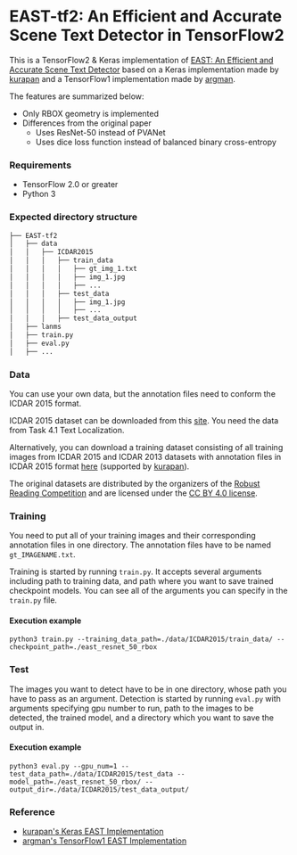 
# EAST-tf2: An Efficient and Accurate Scene Text Detector in TensorFlow2

This is a TensorFlow2 & Keras implementation of [EAST: An Efficient and Accurate Scene Text Detector](https://arxiv.org/abs/1704.03155) based on a Keras implementation made by [kurapan](https://github.com/kurapan/EAST) and a TensorFlow1 implementation made by [argman](https://github.com/argman/EAST).

The features are summarized below:

- Only RBOX geometry is implemented
- Differences from the original paper
  - Uses ResNet-50 instead of PVANet
  - Uses dice loss function instead of balanced binary cross-entropy

### Requirements

- TensorFlow 2.0 or greater
- Python 3

### Expected directory structure
```bash
├── EAST-tf2
│   ├── data
│   │   ├── ICDAR2015
│   │   │   ├── train_data
│   │   │   │   ├── gt_img_1.txt
│   │   │   │   ├── img_1.jpg
│   │   │   │   ├── ...
│   │   │   ├── test_data
│   │   │   │   ├── img_1.jpg
│   │   │   │   ├── ...
│   │   │   ├── test_data_output
│   ├── lanms
│   ├── train.py
│   ├── eval.py
│   ├── ...
```

### Data

You can use your own data, but the annotation files need to conform the ICDAR 2015 format.

ICDAR 2015 dataset can be downloaded from this [site](http://rrc.cvc.uab.es/?ch=4&com=introduction). You need the data from Task 4.1 Text Localization.

Alternatively, you can download a training dataset consisting of all training images from ICDAR 2015 and ICDAR 2013 datasets with annotation files in ICDAR 2015 format [here](https://drive.google.com/a/nlab-mpg.jp/uc?id=1p9a3K0czxIJ6zx0cFMURnKg5ydTK3jlk&export=download) (supported by [kurapan](https://github.com/kurapan/EAST)).

The original datasets are distributed by the organizers of the [Robust Reading Competition](http://rrc.cvc.uab.es/) and are licensed under the [CC BY 4.0 license](https://creativecommons.org/licenses/by/4.0/).

### Training

You need to put all of your training images and their corresponding annotation files in one directory. The annotation files have to be named `gt_IMAGENAME.txt`.

Training is started by running `train.py`. It accepts several arguments including path to training data, and path where you want to save trained checkpoint models. You can see all of the arguments you can specify in the `train.py` file.

#### Execution example
```
python3 train.py --training_data_path=./data/ICDAR2015/train_data/ --checkpoint_path=./east_resnet_50_rbox
```

### Test

The images you want to detect have to be in one directory, whose path you have to pass as an argument. Detection is started by running `eval.py` with arguments specifying gpu number to run, path to the images to be detected, the trained model, and a directory which you want to save the output in.

#### Execution example
```
python3 eval.py --gpu_num=1 --test_data_path=./data/ICDAR2015/test_data --model_path=./east_resnet_50_rbox/ --output_dir=./data/ICDAR2015/test_data_output/
```

### Reference
- [kurapan's Keras EAST Implementation](https://github.com/kurapan/EAST)
- [argman's TensorFlow1 EAST Implementation](https://github.com/argman/EAST)